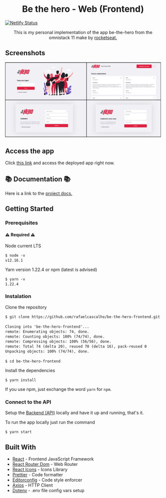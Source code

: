 <h1 align="center"> Be the hero - Web (Frontend) </h1>

[![Netlify Status](https://api.netlify.com/api/v1/badges/a55876f8-7ae4-4e67-9f43-592c35910b8a/deploy-status)](https://app.netlify.com/sites/betheherofe/deploys)

<p align="center"> This is my personal implementation of the app be-the-hero from the omnistack 11
make by  <a href="https://rocketseat.com.br/"> rocketseat. </a></p>

## Screenshots

![Preview-screenshots](https://github.com/rafaelcascalho/be-the-hero-frontend/blob/master/screenshots.png)

## Access the app

Click [this link](https://betheherofe.netlify.com/) and access the deployed app right now.

## :books: Documentation :books:

Here is a link to the [project docs.](https://trello.com/b/UWFHM6CK/omnistack11-be-the-hero)

## Getting Started

### Prerequisites

#### :warning: Required :warning:

Node current LTS

```
$ node -v
v12.16.1
```

Yarn version 1.22.4 or npm (latest is advised)

```
$ yarn -v
1.22.4
```

### Instalation

Clone the repository

```
$ git clone https://github.com/rafaelcascalho/be-the-hero-frontend.git

Cloning into 'be-the-hero-frontend'...
remote: Enumerating objects: 74, done.
remote: Counting objects: 100% (74/74), done.
remote: Compressing objects: 100% (56/56), done.
remote: Total 74 (delta 20), reused 70 (delta 16), pack-reused 0
Unpacking objects: 100% (74/74), done.

$ cd be-the-hero-frontend
```

Install the dependencies

```
$ yarn install
```

If you use npm, just exchange the word `yarn` for `npm`.

### Connect to the API

Setup the [Backend (API)](https://github.com/rafaelcascalho/be-the-hero-backend) locally and have it up and running, that's it.

To run the app locally just run the command

```
$ yarn start
```

## Built With

- [React](https://reactjs.org/) - Frontend JavaScript Framework
- [React Router Dom](https://reacttraining.com/react-router/web/guides/quick-start) - Web Router
- [React Icons](https://react-icons.netlify.app/) - Icons Library
- [Prettier](https://prettier.io/) - Code formatter
- [Editorconfig](https://editorconfig.org/) - Code style enforcer
- [Axios](https://github.com/axios/axios) - HTTP Client
- [Dotenv](https://www.npmjs.com/package/dotenv) - .env file config vars setup
